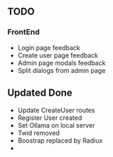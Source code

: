 ## TODO

### FrontEnd

- Login page feedback
- Create user page feedback
- Admin page modals feedback
- Split dialogs from admin page


## Updated Done

- Update CreateUser routes
- Register User created
- Set Ollama on local server
- Twid removed
- Boostrap replaced by Radiux
- 